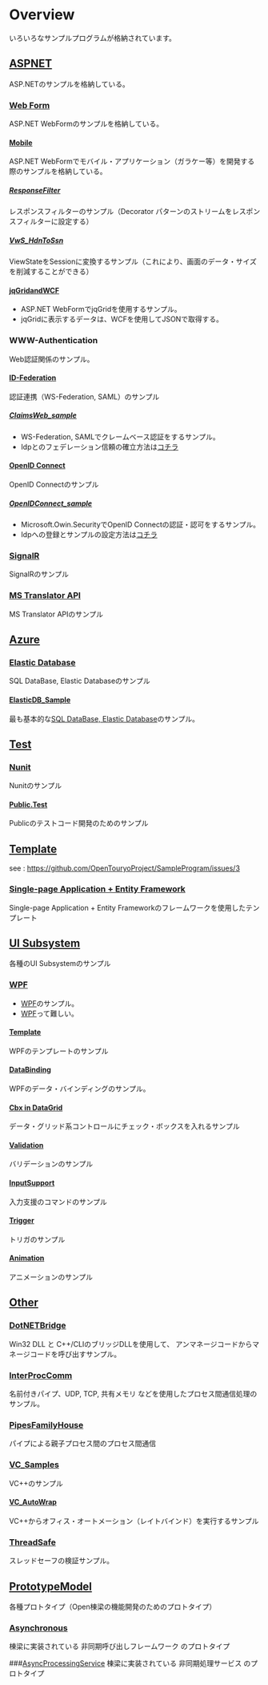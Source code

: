 # Overview
いろいろなサンプルプログラムが格納されています。  

## [ASPNET](https://github.com/OpenTouryoProject/SampleProgram/tree/master/ASPNET/)
ASP.NETのサンプルを格納している。

### [Web Form](https://github.com/OpenTouryoProject/SampleProgram/tree/master/ASPNET/WebForm/)
ASP.NET WebFormのサンプルを格納している。

#### [Mobile](https://github.com/OpenTouryoProject/SampleProgram/tree/master/ASPNET/WebForm/Mobile/)
ASP.NET WebFormでモバイル・アプリケーション（ガラケー等）を開発する際のサンプルを格納している。

##### [ResponseFilter](https://github.com/OpenTouryoProject/SampleProgram/tree/master/ASPNET/WebForm/Mobile/ResponseFilter)
レスポンスフィルターのサンプル（Decorator パターンのストリームをレスポンスフィルターに設定する）

##### [VwS_HdnToSsn]()
ViewStateをSessionに変換するサンプル（これにより、画面のデータ・サイズを削減することができる）

#### [jqGridandWCF](https://github.com/OpenTouryoProject/SampleProgram/tree/master/ASPNET/WebForm/jqGridandWCF/)
- ASP.NET WebFormでjqGridを使用するサンプル。
- jqGridに表示するデータは、WCFを使用してJSONで取得する。

### WWW-Authentication
Web認証関係のサンプル。

#### [ID-Federation](https://github.com/OpenTouryoProject/SampleProgram/tree/master/ASPNET/ID-Federation/)
認証連携（WS-Federation, SAML）のサンプル

##### [ClaimsWeb_sample](https://github.com/OpenTouryoProject/SampleProgram/tree/master/ASPNET/ID-Federation/ClaimsWeb_sample)
- WS-Federation, SAMLでクレームベース認証をするサンプル。
- Idpとのフェデレーション信頼の確立方法は[コチラ](http://techinfoofmicrosofttech.osscons.jp/index.php?WIF#x7272b98)

#### [OpenID Connect](https://github.com/OpenTouryoProject/SampleProgram/tree/master/ASPNET/OpenID_Connect/)
OpenID Connectのサンプル

##### [OpenIDConnect_sample](https://github.com/OpenTouryoProject/SampleProgram/tree/master/ASPNET/OpenID_Connect/OpenIDConnect_sample)
- Microsoft.Owin.SecurityでOpenID Connectの認証・認可をするサンプル。
- Idpへの登録とサンプルの設定方法は[コチラ](http://techinfoofmicrosofttech.osscons.jp/index.php?OpenID%20Connect#i4f26644)

### [SignalR](https://github.com/OpenTouryoProject/SampleProgram/tree/master/ASPNET/SignalR/)
SignalRのサンプル

### [MS Translator API](https://github.com/OpenTouryoProject/SampleProgram/tree/master/ASPNET/MSTranslatorAPI/)
MS Translator APIのサンプル

## [Azure](https://github.com/OpenTouryoProject/SampleProgram/tree/master/Azure/)

### [Elastic Database](https://github.com/OpenTouryoProject/SampleProgram/tree/master/Azure/ElasticDatabase/)
SQL DataBase, Elastic Databaseのサンプル

#### [ElasticDB_Sample](https://github.com/OpenTouryoProject/SampleProgram/tree/master/Azure/ElasticDatabase/ElasticDB_Sample/)
最も基本的な[SQL DataBase, Elastic Database](http://techinfoofmicrosofttech.osscons.jp/index.php?Elastic%20Scale%2C%20Elastic%20Database%20Pool)のサンプル。

## [Test](https://github.com/OpenTouryoProject/SampleProgram/tree/master/)
### [Nunit](https://github.com/OpenTouryoProject/SampleProgram/tree/master/Nunit/)
Nunitのサンプル

#### [Public.Test](https://github.com/OpenTouryoProject/SampleProgram/tree/master/Nunit/Public.Test/)
Publicのテストコード開発のためのサンプル

## [Template](https://github.com/OpenTouryoProject/SampleProgram/tree/master/Template/)
see : https://github.com/OpenTouryoProject/SampleProgram/issues/3

### [Single-page Application + Entity Framework](https://github.com/OpenTouryoProject/SampleProgram/tree/master/Template/SPA_WebAPI_EF/)
Single-page Application + Entity Frameworkのフレームワークを使用したテンプレート

## [UI Subsystem](https://github.com/OpenTouryoProject/SampleProgram/tree/master/UISubsystem/)
各種のUI Subsystemのサンプル

### [WPF](https://github.com/OpenTouryoProject/SampleProgram/tree/master/UISubsystem/WPF/)
- [WPF](http://techinfoofmicrosofttech.osscons.jp/index.php?WPF)のサンプル。
- [WPF](http://techinfoofmicrosofttech.osscons.jp/index.php?WPF)って難しい。

#### [Template](https://github.com/OpenTouryoProject/SampleProgram/tree/master/UISubsystem/WPF/Template/)
WPFのテンプレートのサンプル

#### [DataBinding](https://github.com/OpenTouryoProject/SampleProgram/tree/master/UISubsystem/WPF/DataBinding/)
WPFのデータ・バインディングのサンプル。

#### [Cbx in DataGrid](https://github.com/OpenTouryoProject/SampleProgram/tree/master/UISubsystem/WPF/Cbx%20in%20DataGrid/)
データ・グリッド系コントロールにチェック・ボックスを入れるサンプル

#### [Validation](https://github.com/OpenTouryoProject/SampleProgram/tree/master/UISubsystem/WPF/Validation/)
バリデーションのサンプル

#### [InputSupport](https://github.com/OpenTouryoProject/SampleProgram/tree/master/UISubsystem/WPF/InputSupport/)
入力支援のコマンドのサンプル

#### [Trigger](https://github.com/OpenTouryoProject/SampleProgram/tree/master/UISubsystem/WPF/Trigger/)
トリガのサンプル

#### [Animation](https://github.com/OpenTouryoProject/SampleProgram/tree/master/UISubsystem/WPF/Animation/)
アニメーションのサンプル

## [Other](https://github.com/OpenTouryoProject/SampleProgram/tree/master/Other/DotNETBridge/)

### [DotNETBridge](https://github.com/OpenTouryoProject/SampleProgram/tree/master/Other/DotNETBridge/)
Win32 DLL と C++/CLIのブリッジDLLを使用して、 アンマネージコードからマネージコードを呼び出すサンプル。

### [InterProcComm](InterProcComm>https://github.com/OpenTouryoProject/SampleProgram/tree/master/Other/InterProcComm/)
名前付きパイプ、UDP, TCP, 共有メモリ などを使用したプロセス間通信処理のサンプル。

### [PipesFamilyHouse](https://github.com/OpenTouryoProject/SampleProgram/tree/master/Other/PipesFamilyHouse)
パイプによる親子プロセス間のプロセス間通信

### [VC_Samples](https://github.com/OpenTouryoProject/SampleProgram/tree/master/Other/VC_Samples)
VC++のサンプル

#### [VC_AutoWrap](https://github.com/OpenTouryoProject/SampleProgram/tree/master/Other/VC_Samples/VC_AutoWrap)
VC++からオフィス・オートメーション（レイトバインド）を実行するサンプル

### [ThreadSafe](https://github.com/OpenTouryoProject/SampleProgram/tree/master/Other/ThreadSafe/)
スレッドセーフの検証サンプル。

## [PrototypeModel](https://github.com/OpenTouryoProject/SampleProgram/tree/master/PrototypeModel)
各種プロトタイプ（Open棟梁の機能開発のためのプロトタイプ）

### [Asynchronous](https://github.com/OpenTouryoProject/SampleProgram/tree/master/Other/Asynchronous)
棟梁に実装されている 非同期呼び出しフレームワーク のプロトタイプ

###[AsyncProcessingService](https://github.com/OpenTouryoProject/SampleProgram/tree/master/PrototypeModel/AsyncProcessingService/)
棟梁に実装されている 非同期処理サービス のプロトタイプ
